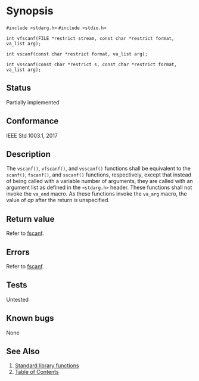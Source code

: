 <!-- Documentation template to fill -->
<!-- #MUST_BE: make good synopsis -->
# Synopsis

`#include <stdarg.h>`
`#include <stdio.h>`

`int vfscanf(FILE *restrict stream, const char *restrict format, va_list arg);`

`int vscanf(const char *restrict format, va_list arg);`

`int vsscanf(const char *restrict s, const char *restrict format, va_list arg);`

## Status

Partially implemented

## Conformance

IEEE Std 1003.1, 2017

## Description

The `vscanf()`, `vfscanf()`, and `vsscanf()` functions shall be equivalent to the `scanf()`, `fscanf()`, and `sscanf()`
functions, respectively, except that instead of being called with a variable number of arguments, they are called with
an argument list as defined in the `<stdarg.h>` header. These functions shall not invoke the `va_end` macro. As these
functions invoke the `va_arg` macro, the value of _ap_ after the return is unspecified.

## Return value

Refer to [fscanf](../f/fscanf.part-impl.md).

## Errors

Refer to [fscanf](../f/fscanf.part-impl.md).

## Tests

Untested

## Known bugs

None

## See Also

1. [Standard library functions](../README.md)
2. [Table of Contents](../../../README.md)
